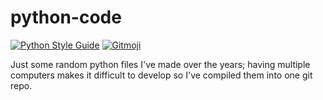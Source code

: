 # python-code

[![Python Style Guide][gpy-image]][gpy-url]
[![Gitmoji][gitmoji-image]][gitmoji-url]

Just some random python files I've made over the years; having multiple computers makes it difficult to develop so I've compiled them into one git repo.

[gpy-image]: https://img.shields.io/badge/code%20style-google-brightgreen.svg
[gpy-url]: http://google.github.io/styleguide/pyguide.html
[gitmoji-image]: https://img.shields.io/badge/gitmoji-%20😜%20😍-FFDD67.svg
[gitmoji-url]: https://gitmoji.dev
